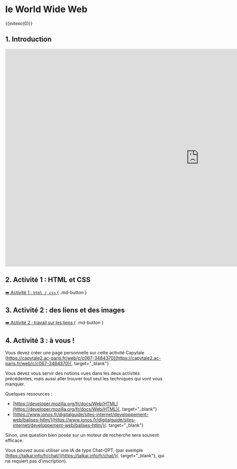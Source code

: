 # le World Wide Web
{{initexo(0)}}

## 1. Introduction

<iframe width="1221" height="687" src="https://www.youtube.com/embed/GqD6AiaRo3U" title="MOOC SNT / Le web, &quot;site internet&quot; ou &quot;site web&quot; ?" frameborder="0" allow="accelerometer; autoplay; clipboard-write; encrypted-media; gyroscope; picture-in-picture; web-share" referrerpolicy="strict-origin-when-cross-origin" allowfullscreen></iframe>

## 2. Activité 1 : HTML et CSS


[ :arrow_right: Activité 1 : ```html / css```  ](../activite_1_html_css/){ .md-button }

## 3. Activité 2 : des liens et des images

[ :arrow_right: Activité 2 : travail sur les liens  ](../activite_2_des_liens/){ .md-button }

## 4. Activité 3 : à vous !

Vous devez créer une page personnelle sur cette activité Capytale [https://capytale2.ac-paris.fr/web/c/c067-3484370](https://capytale2.ac-paris.fr/web/c/c067-3484370){. target="_blank"}

Vous devez vous servir des notions vues dans les deux activités précédentes, mais aussi aller trouver tout seul les techniques qui vont vous manquer.

Quelques ressources :

- [https://developer.mozilla.org/fr/docs/Web/HTML](https://developer.mozilla.org/fr/docs/Web/HTML){. target="_blank"}
- [https://www.ionos.fr/digitalguide/sites-internet/developpement-web/balises-htlm/](https://www.ionos.fr/digitalguide/sites-internet/developpement-web/balises-htlm/){. target="_blank"}

Sinon, une question bien posée sur un moteur de recherche sera souvent efficace.

Vous pouvez aussi utiliser une IA de type Chat-GPT, (par exemple [https://talkai.info/fr/chat/](https://talkai.info/fr/chat/){. target="_blank"}, qui ne requiert pas d'inscription).